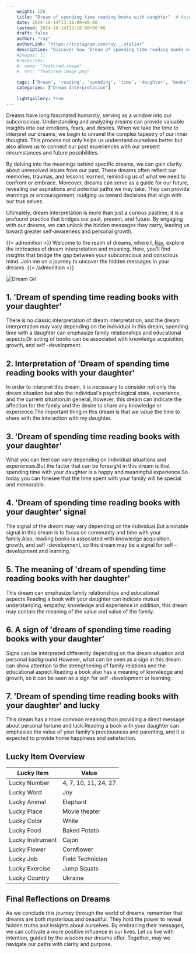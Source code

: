 ```yaml
---
    weight: 126
    title: "Dream of spending time reading books with daughter"  # Assuming 'title' column exists
    date: 2024-10-14T13:18:00+08:00
    lastmod: 2024-10-14T13:18:00+08:00
    draft: false
    author: "ray"
    authorLink: "https://instagram.com/ray._.atelier"
    description: "Discover how 'Dream of spending time reading books with daughter' can interpret your future and uncover its significant meanings in your life."
    #images: []
    #resources:
    #- name: "featured-image"
    #  src: "featured-image.png"
    
    tags: ['Dream', 'reading', 'spending', 'time', 'daughter', 'books']
    categories: ["Dream Interpretation"]
    
    lightgallery: true
---
```

    
Dreams have long fascinated humanity, serving as a window into our subconscious. Understanding and analyzing dreams can provide valuable insights into our emotions, fears, and desires. When we take the time to interpret our dreams, we begin to unravel the complex tapestry of our inner thoughts. This process not only helps us understand ourselves better but also allows us to connect our past experiences with our present circumstances and future possibilities.

By delving into the meanings behind specific dreams, we can gain clarity about unresolved issues from our past. These dreams often reflect our memories, traumas, and lessons learned, reminding us of what we need to confront or embrace. Moreover, dreams can serve as a guide for our future, revealing our aspirations and potential paths we may take. They can provide warnings or encouragement, nudging us toward decisions that align with our true selves.

Ultimately, dream interpretation is more than just a curious pastime; it is a profound practice that bridges our past, present, and future. By engaging with our dreams, we can unlock the hidden messages they carry, leading us toward greater self-awareness and personal growth.

{{< admonition >}}
Welcome to the realm of dreams, where I, [Ray](https://instagram.com/ray._.atelier), explore the intricacies of dream interpretation and meaning. Here, you’ll find insights that bridge the gap between your subconscious and conscious mind. Join me on a journey to uncover the hidden messages in your dreams.
{{< /admonition >}}

![Dream Grl](https://cdn.pixabay.com/photo/2017/11/02/03/35/gothic-2910057_1280.jpg "Dream Grl")

## 1. 'Dream of spending time reading books with your daughter'
There is no classic interpretation of dream interpretation, and the dream interpretation may vary depending on the individual.In this dream, spending time with a daughter can emphasize family relationships and educational aspects.Or acting of books can be associated with knowledge acquisition, growth, and self -development.

## 2. Interpretation of 'Dream of spending time reading books with your daughter'
In order to interpret this dream, it is necessary to consider not only the dream situation but also the individual's psychological state, experience, and the current situation.In general, however, this dream can indicate the affection for the family and the desire to share any knowledge or experience.The important thing in this dream is that we value the time to share with the interaction with my daughter.

## 3. 'Dream of spending time reading books with your daughter'
What you can feel can vary depending on individual situations and experiences.But the factor that can be foresight in this dream is that spending time with your daughter is a happy and meaningful experience.So today you can foresee that the time spent with your family will be special and memorable.

## 4. 'Dream of spending time reading books with your daughter' signal
The signal of the dream may vary depending on the individual.But a notable signal in this dream is to focus on community and time with your family.Also, reading books is associated with knowledge acquisition, growth, and self -development, so this dream may be a signal for self -development and learning.

## 5. The meaning of 'dream of spending time reading books with her daughter'
This dream can emphasize family relationships and educational aspects.Reading a book with your daughter can indicate mutual understanding, empathy, knowledge and experience.In addition, this dream may contain the meaning of the value and value of the family.

## 6. A sign of 'dream of spending time reading books with your daughter'
Signs can be interpreted differently depending on the dream situation and personal background.However, what can be seen as a sign in this dream can show attention to the strengthening of family relations and the educational aspect.Reading a book also has a meaning of knowledge and growth, so it can be seen as a sign for self -development or learning.

## 7. 'Dream of spending time reading books with your daughter' and lucky
This dream has a more common meaning than providing a direct message about personal fortune and luck.Reading a book with your daughter can emphasize the value of your family's preciousness and parenting, and it is expected to provide home happiness and satisfaction.

## Lucky Item Overview
| Lucky Item          | Value              |
|---------------|--------------------|
| Lucky Number        | 4, 7, 10, 11, 24, 27  |
| Lucky Word          | Joy |
| Lucky Animal        | Elephant |
| Lucky Place         | Movie theater     |
| Lucky Color         | White     |
| Lucky Food          | Baked Potato      |
| Lucky Instrument    | Cajón |
| Lucky Flower        | Cornflower    |
| Lucky Job           | Field Technician       |
| Lucky Exercise      | Jump Squats  |
| Lucky Country       | Ukraine    |


##  Final Reflections on Dreams

As we conclude this journey through the world of dreams, remember that dreams are both mysterious and beautiful. They hold the power to reveal hidden truths and insights about ourselves. By embracing their messages, we can cultivate a more positive influence in our lives. Let us live with intention, guided by the wisdom our dreams offer. Together, may we navigate our paths with clarity and purpose.
